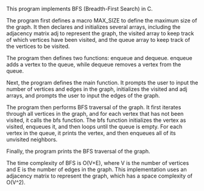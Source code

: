 This program implements BFS (Breadth-First Search) in C.

The program first defines a macro MAX_SIZE to define the maximum size of the graph. It then declares and initializes several arrays, including the adjacency matrix adj to represent the graph, the visited array to keep track of which vertices have been visited, and the queue array to keep track of the vertices to be visited.

The program then defines two functions: enqueue and dequeue. enqueue adds a vertex to the queue, while dequeue removes a vertex from the queue.

Next, the program defines the main function. It prompts the user to input the number of vertices and edges in the graph, initializes the visited and adj arrays, and prompts the user to input the edges of the graph.

The program then performs BFS traversal of the graph. It first iterates through all vertices in the graph, and for each vertex that has not been visited, it calls the bfs function. The bfs function initializes the vertex as visited, enqueues it, and then loops until the queue is empty. For each vertex in the queue, it prints the vertex, and then enqueues all of its unvisited neighbors.

Finally, the program prints the BFS traversal of the graph.

The time complexity of BFS is O(V+E), where V is the number of vertices and E is the number of edges in the graph. This implementation uses an adjacency matrix to represent the graph, which has a space complexity of O(V^2).
